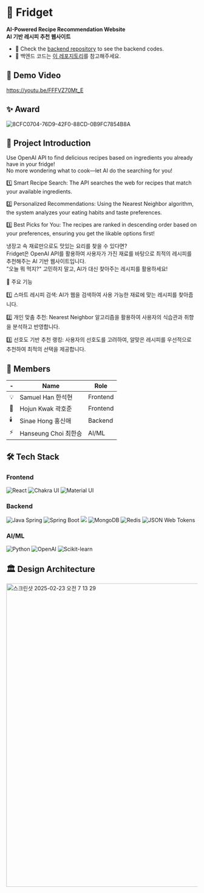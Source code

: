 # 🍏 Fridget
**AI-Powered Recipe Recommendation Website**
<br>**AI 기반 레시피 추천 웹사이트**

- 🔎 Check the [backend repository](https://github.com/sinaetown/Fridget_Backend.git) to see the backend codes.
- 🔎 백엔드 코드는 [이 레포지토리](https://github.com/sinaetown/Fridget_Backend.git)를 참고해주세요.

## 🎥 Demo Video
https://youtu.be/FFFVZ70Mt_E

## ✨ Award
![8CFC0704-76D9-42F0-88CD-0B9FC7854B8A](https://github.com/user-attachments/assets/c4c4763f-c92c-4a20-ac42-ddd5a54639b1)

## 📌 Project Introduction
<p> Use OpenAI API to find delicious recipes based on ingredients you already have in your fridge! 
<br>No more wondering what to cook—let AI do the searching for you!</p>

<p> 1️⃣ Smart Recipe Search: The API searches the web for recipes that match your available ingredients.</p>
<p> 2️⃣ Personalized Recommendations: Using the Nearest Neighbor algorithm, the system analyzes your eating habits and taste preferences.</p>
<p> 3️⃣ Best Picks for You: The recipes are ranked in descending order based on your preferences, ensuring you get the likable options first!</p>

냉장고 속 재료만으로도 맛있는 요리를 찾을 수 있다면?
<br> Fridget은 OpenAI API를 활용하여 사용자가 가진 재료를 바탕으로 최적의 레시피를 추천해주는 AI 기반 웹사이트입니다.
<br>"오늘 뭐 먹지?" 고민하지 말고, AI가 대신 찾아주는 레시피를 활용하세요!

🚀 주요 기능
<p> 1️⃣ 스마트 레시피 검색: AI가 웹을 검색하여 사용 가능한 재료에 맞는 레시피를 찾아줍니다.
<p> 2️⃣ 개인 맞춤 추천: Nearest Neighbor 알고리즘을 활용하여 사용자의 식습관과 취향을 분석하고 반영합니다.
<p> 3️⃣ 선호도 기반 추천 랭킹: 사용자의 선호도를 고려하여, 알맞은 레시피를 우선적으로 추천하여 최적의 선택을 제공합니다.

## 🫡 Members
|-|Name|Role|
|--|------|---|
|💡|Samuel Han 한석현|Frontend|
|💎|Hojun Kwak 곽호준|Frontend|
|🕯️|Sinae Hong 홍신애|Backend|
|⚡️|Hanseung Choi 최한승|AI/ML|

## 🛠️ Tech Stack
### Frontend
![React](https://img.shields.io/badge/React-61DAFB?style=for-the-badge&logo=react&logoColor=white)
![Chakra UI](https://img.shields.io/badge/Chakra%20UI-319795?style=for-the-badge&logo=chakraui&logoColor=white)
![Material UI](https://img.shields.io/badge/Material%20UI-0081CB?style=for-the-badge&logo=mui&logoColor=white)

### Backend
![Java Spring](https://img.shields.io/badge/Java%20Spring-6DB33F?style=for-the-badge&logo=spring&logoColor=white)
![Spring Boot](https://img.shields.io/badge/Spring%20Boot-6DB33F?style=for-the-badge&logo=springboot&logoColor=white)
<img src="https://img.shields.io/badge/gradle-02303A?style=for-the-badge&logo=gradle&logoColor=white">
![MongoDB](https://img.shields.io/badge/MongoDB-47A248?style=for-the-badge&logo=mongodb&logoColor=white)
![Redis](https://img.shields.io/badge/Redis-DC382D?style=for-the-badge&logo=redis&logoColor=white)
![JSON Web Tokens](https://img.shields.io/badge/JSON%20Web%20Tokens-000000?style=for-the-badge&logo=jsonwebtokens&logoColor=white)

### AI/ML
![Python](https://img.shields.io/badge/Python-3776AB?style=for-the-badge&logo=python&logoColor=white)
![OpenAI](https://img.shields.io/badge/OpenAI-412991?style=for-the-badge&logo=openai&logoColor=white)
![Scikit-learn](https://img.shields.io/badge/Scikit--learn-F7931E?style=for-the-badge&logo=scikit-learn&logoColor=white)

## 🏛️ Design Architecture
<img width="797" alt="스크린샷 2025-02-23 오전 7 13 29" src="https://github.com/user-attachments/assets/1ec24ccb-e0a5-43ee-b839-1daa15e33d2e" />
